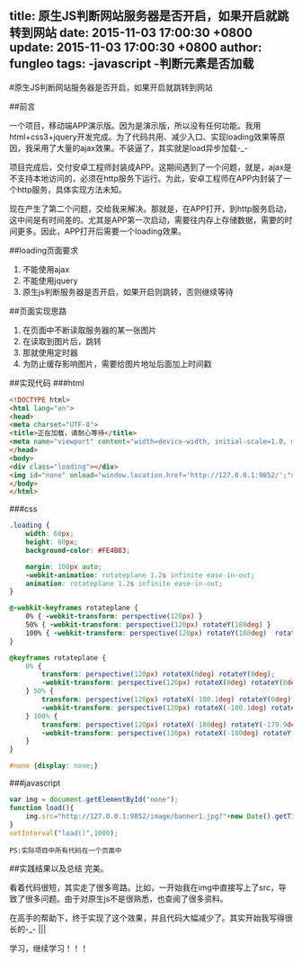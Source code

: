 title: 原生JS判断网站服务器是否开启，如果开启就跳转到网站
date: 2015-11-03 17:00:30 +0800
update: 2015-11-03 17:00:30 +0800
author: fungleo
tags:
    -javascript
    -判断元素是否加载
---

#原生JS判断网站服务器是否开启，如果开启就跳转到网站

##前言

一个项目，移动端APP演示版。因为是演示版，所以没有任何功能。我用html+css3+jquery开发完成。为了代码共用、减少入口、实现loading效果等原因，我采用了大量的ajax效果。不装逼了，其实就是load异步加载-_-

项目完成后，交付安卓工程师封装成APP。这期间遇到了一个问题，就是，ajax是不支持本地访问的，必须在http服务下运行。为此，安卓工程师在APP内封装了一个http服务，具体实现方法未知。

现在产生了第二个问题，交给我来解决。那就是，在APP打开，到http服务启动，这中间是有时间差的。尤其是APP第一次启动，需要往内存上存储数据，需要的时间更多。因此，APP打开后需要一个loading效果。

##loading页面要求
1. 不能使用ajax
2. 不能使用jquery
3. 原生js判断服务器是否开启，如果开启则跳转，否则继续等待

##页面实现思路
1. 在页面中不断读取服务器的某一张图片
2. 在读取到图片后，跳转
3. 那就使用定时器
4. 为防止缓存影响图片，需要给图片地址后面加上时间戳

##实现代码
###html
```html
<!DOCTYPE html>
<html lang="en">
<head>
<meta charset="UTF-8">
<title>正在加载，请耐心等待</title>
<meta name="viewport" content="width=device-width, initial-scale=1.0, maximum-scale=1.0, user-scalable=0">
</head>
<body>
<div class="loading"></div>
<img id="none" onload="window.location.href='http://127.0.0.1:9852/';">
</body>
</html>
```
###css
```css
.loading {
    width: 60px;
    height: 60px;
    background-color: #FE4B83;

    margin: 100px auto;
    -webkit-animation: rotateplane 1.2s infinite ease-in-out;
    animation: rotateplane 1.2s infinite ease-in-out;
}

@-webkit-keyframes rotateplane {
    0% { -webkit-transform: perspective(120px) }
    50% { -webkit-transform: perspective(120px) rotateY(180deg) }
    100% { -webkit-transform: perspective(120px) rotateY(180deg)  rotateX(180deg) }
}

@keyframes rotateplane {
    0% {
        transform: perspective(120px) rotateX(0deg) rotateY(0deg);
        -webkit-transform: perspective(120px) rotateX(0deg) rotateY(0deg)
    } 50% {
        transform: perspective(120px) rotateX(-180.1deg) rotateY(0deg);
        -webkit-transform: perspective(120px) rotateX(-180.1deg) rotateY(0deg)
    } 100% {
        transform: perspective(120px) rotateX(-180deg) rotateY(-179.9deg);
        -webkit-transform: perspective(120px) rotateX(-180deg) rotateY(-179.9deg);
    }
}

#none {display: none;}
```
###javascript
```javascript
var img = document.getElementById("none");
function load(){
	img.src="http://127.0.0.1:9852/image/banner1.jpg?"+new Date().getTime();
}
setInterval("load()",1000);
```
`PS:实际项目中所有代码在一个页面中`

##实践结果以及总结
完美。

看着代码很短，其实走了很多弯路。比如，一开始我在img中直接写上了src，导致了很多问题。由于对原生js不是很熟悉，也查阅了很多资料。

在高手的帮助下，终于实现了这个效果，并且代码大幅减少了。其实开始我写得很长的-_- |||

学习，继续学习！！！